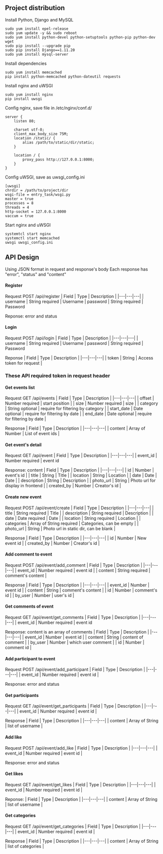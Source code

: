 ## Project distribution
Install Python, Django and MySQL
```
sudo yum install epel-release
sudo yum update -y && sudo reboot
sudo yum install python-devel python-setuptools python-pip python-dev wget 
sudo pip install --upgrade pip
sudo pip install Django==1.11.20 
sudo yum install mysql-server
```
Install dependencies
```
sudo yum install memcached
pip install python-memcached python-dateutil requests
```
Install nginx and uWSGI
```
sudo yum install nginx 
pip install uwsgi
```
Config nginx, save file in /etc/nginx/conf.d/
```
server {
	listen 80;
	
	charset utf-8;
	client_max_body_size 75M;
	location /static/ {
		alias /path/to/static/dir/static;
	}

	location / {
		proxy_pass http://127.0.0.1:8000;
	}
}
```
Config uWSGI, save as uwsgi_config.ini
```
[uwsgi]
chrdir = /path/to/project/dir
wsgi-file = entry_task/wsgi.py
master = true
processes = 8
threads = 4
http-socket = 127.0.0.1:8000
vaccum = true
```
Start nginx and uWSGI
```
systemtcl start nginx
systemctl start memcached
uwsgi uwsgi_config.ini
```

## API Design
Using JSON format in request and response's body
Each response has "error", "status" and "content"

#### Register

Request POST /api/register
| Field | Type | Description |
|---|---|---|
| username | String required | Username
| password | String required | Password

Reponse: error and status

#### Login

Request POST /api/login
| Field | Type | Description |
|---|---|---|
| username | String required | Username
| password | String required | Password

Reponse
| Field | Type | Description |
|---|---|---|
| token | String | Access token for request |

### These API required token in request header
#### Get events list

Request GET /api/events
| Field | Type | Description |
|---|---|---|
| offset | Number required | start position |
| size | Number required | size |
| category | String optional | require for filtering by category |
| start_date | Date optional | require for filtering by date |
| end_date | Date optional | require for filtering by date |

Response
| Field | Type | Description |
|---|---|---|
| content | Array of Number | List of event ids |

#### Get event's detail

Request GET /api/event
| Field | Type | Description |
|---|---|---|
| event_id | Number required | event id

Response: content
| Field | Type | Description |
|---|---|---|
| id | Number | event's id |
| title | String | Title |
| location | String | Location |
| date | Date | Date |
| description | String | Description |
| photo_url | String | Photo url for display in frontend |
| created_by | Number | Creator's id |

#### Create new event
Request POST /api/event/create
| Field | Type | Description |
|---|---|---|
| title | String required | Title |
| description | String required | Description |
| date | Date required | Date |
| location | String required | Location |
| categories | Array of String required | Categories, can be empty |
| photo_url | String | Photo url in static dir, can be blank |

Response
| Field | Type | Description |
|---|---|---|
| id | Number | New event id |
| created_by | Number | Creator's id |

#### Add comment to event
Request POST /api/event/add_comment
| Field | Type | Description |
|---|---|---|
| event_id | Number required | event id |
| content | String required | comment's content |

Response
| Field | Type | Description |
|---|---|---|
| event_id | Number | event id |
| content | String | comment's content |
| id | Number | comment's id |
| by_user | Number | user's id |

#### Get comments of event
Request GET /api/event/get_comments
| Field | Type | Description |
|---|---|---|
| event_id | Number required | event id

Response: content is an array of comments
| Field | Type | Description |
|---|---|---|
| event_id | Number | event id |
| content | String | content of comment | 
| by_user | Number | which user comment |
| id | Number | comment id |

#### Add participant to event
Request POST /api/event/add_participant
| Field | Type | Description |
|---|---|---|
| event_id | Number required | event id |

Response: error and status

#### Get participants
Request GET /api/event/get_participants
| Field | Type | Description |
|---|---|---|
| event_id | Number required | event id |

Response 
| Field | Type | Description |
|---|---|---|
| content | Array of String | list of username |

#### Add like 
Request POST /api/event/add_like
| Field | Type | Description |
|---|---|---|
| event_id | Number required | event id |

Response: error and status

#### Get likes 
Request GET /api/event/get_likes
| Field | Type | Description |
|---|---|---|
| event_id | Number required | event id |

Reponse:
| Field | Type | Description |
|---|---|---|
| content | Array of String | list of username |

#### Get categories 
Request GET /api/event/get_categories
| Field | Type | Description |
|---|---|---|
| event_id | Number required | event id |

Response
| Field | Type | Description |
|---|---|---|
| content | Array of String | list of categories | 
